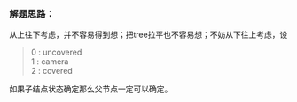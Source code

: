 ### 解题思路：
从上往下考虑，并不容易得到想；把tree拉平也不容易想；不妨从下往上考虑，设
> 0 : uncovered  
> 1 : camera  
> 2 : covered

如果子结点状态确定那么父节点一定可以确定。